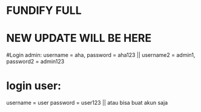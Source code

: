 # FUNDIFY FULL
# NEW UPDATE WILL BE HERE
#Login admin:
username = aha, password = aha123 || username2 = admin1, password2 = admin123

# login user:
username = user password = user123 || atau bisa buat akun saja
